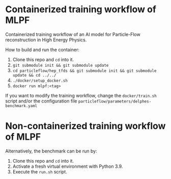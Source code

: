 # Containerized training workflow of MLPF
Containerized training workflow of an AI model for Particle-Flow reconstruction in High Energy Physics.

How to build and run the container:

1. Clone this repo and `cd` into it.
2. `git submodule init && git submodule update`
3. `cd particleflow/hep_tfds && git submodule init && git submodule update && cd ../../`
4. `./docker/setup_docker.sh`
5. `docker run mlpf:<tag>`

If you want to modify the training workflow, change the `docker/train.sh` script and/or the configuration file `particleflow/parameters/delphes-benchmark.yaml`

# Non-containerized training workflow of MLPF
Alternatively, the benchmark can be run by:
1. Clone this repo and `cd` into it.
2. Activate a fresh virtual environment with Python 3.9.
3. Execute the `run.sh` script.
